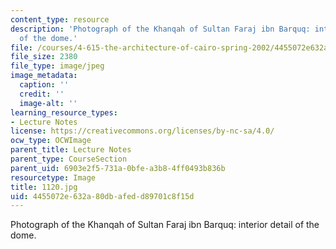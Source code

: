 ```yaml
---
content_type: resource
description: 'Photograph of the Khanqah of Sultan Faraj ibn Barquq: interior detail
  of the dome.'
file: /courses/4-615-the-architecture-of-cairo-spring-2002/4455072e632a80dbafedd89701c8f15d_1120.jpg
file_size: 2380
file_type: image/jpeg
image_metadata:
  caption: ''
  credit: ''
  image-alt: ''
learning_resource_types:
- Lecture Notes
license: https://creativecommons.org/licenses/by-nc-sa/4.0/
ocw_type: OCWImage
parent_title: Lecture Notes
parent_type: CourseSection
parent_uid: 6903e2f5-731a-0bfe-a3b8-4ff0493b836b
resourcetype: Image
title: 1120.jpg
uid: 4455072e-632a-80db-afed-d89701c8f15d
---
```

Photograph of the Khanqah of Sultan Faraj ibn Barquq: interior detail of the dome.
